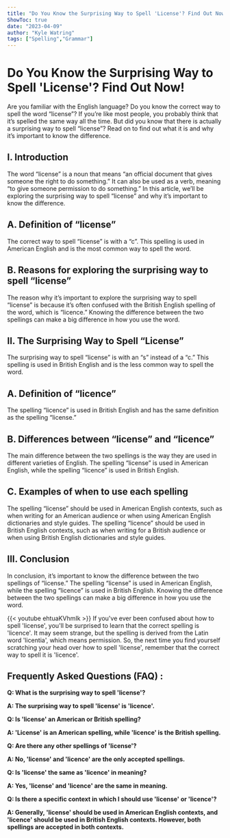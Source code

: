 ```yaml
---
title: "Do You Know the Surprising Way to Spell 'License'? Find Out Now!"
ShowToc: true 
date: "2023-04-09"
author: "Kyle Watring" 
tags: ["Spelling","Grammar"]
---
```

# Do You Know the Surprising Way to Spell 'License'? Find Out Now!

Are you familiar with the English language? Do you know the correct way to spell the word “license”? If you’re like most people, you probably think that it’s spelled the same way all the time. But did you know that there is actually a surprising way to spell “license”? Read on to find out what it is and why it’s important to know the difference.

## I. Introduction 

The word “license” is a noun that means “an official document that gives someone the right to do something.” It can also be used as a verb, meaning “to give someone permission to do something.” In this article, we’ll be exploring the surprising way to spell “license” and why it’s important to know the difference.

## A. Definition of “license”

The correct way to spell “license” is with a “c”. This spelling is used in American English and is the most common way to spell the word.

## B. Reasons for exploring the surprising way to spell “license”

The reason why it’s important to explore the surprising way to spell “license” is because it’s often confused with the British English spelling of the word, which is “licence.” Knowing the difference between the two spellings can make a big difference in how you use the word.

## II. The Surprising Way to Spell “License”

The surprising way to spell “license” is with an “s” instead of a “c.” This spelling is used in British English and is the less common way to spell the word.

## A. Definition of “licence”

The spelling “licence” is used in British English and has the same definition as the spelling “license.”

## B. Differences between “license” and “licence”

The main difference between the two spellings is the way they are used in different varieties of English. The spelling “license” is used in American English, while the spelling “licence” is used in British English.

## C. Examples of when to use each spelling

The spelling “license” should be used in American English contexts, such as when writing for an American audience or when using American English dictionaries and style guides. The spelling “licence” should be used in British English contexts, such as when writing for a British audience or when using British English dictionaries and style guides.

## III. Conclusion

In conclusion, it’s important to know the difference between the two spellings of “license.” The spelling “license” is used in American English, while the spelling “licence” is used in British English. Knowing the difference between the two spellings can make a big difference in how you use the word.

{{< youtube ehtuaKVhmIk >}} 
If you've ever been confused about how to spell 'license', you'll be surprised to learn that the correct spelling is 'licence'. It may seem strange, but the spelling is derived from the Latin word 'licentia', which means permission. So, the next time you find yourself scratching your head over how to spell 'license', remember that the correct way to spell it is 'licence'.

## Frequently Asked Questions (FAQ) :
**Q: What is the surprising way to spell 'license'?**

**A: The surprising way to spell 'license' is 'licence'.**

**Q: Is 'license' an American or British spelling?**

**A: 'License' is an American spelling, while 'licence' is the British spelling.**

**Q: Are there any other spellings of 'license'?**

**A: No, 'license' and 'licence' are the only accepted spellings.**

**Q: Is 'license' the same as 'licence' in meaning?**

**A: Yes, 'license' and 'licence' are the same in meaning.**

**Q: Is there a specific context in which I should use 'license' or 'licence'?**

**A: Generally, 'license' should be used in American English contexts, and 'licence' should be used in British English contexts. However, both spellings are accepted in both contexts.**





